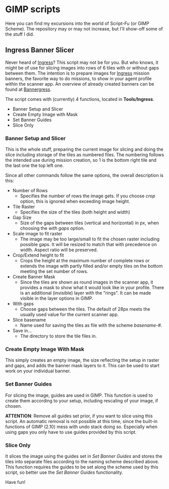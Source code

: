 # GIMP scripts

Here you can find my excursions into the world of Script-Fu (or GIMP Scheme). The repository may
or may not increase, but I'll show-off some of the stuff I did.

## Ingress Banner Slicer

Never heard of [Ingress](https://ingress.com)? This script may not be for you. But who knows, it might
be of use for slicing images into rows of 6 tiles with or without gaps between them. The intention is to
prepare images for [Ingress](https://ingress.com) mission banners, the favorite way to do missions,
to show in your agent profile within the scanner app. An overview of already created banners can be
found at [Bannergress](https://bannergress.com).

The script comes with (currently) 4 functions, located in __Tools/Ingress__.
* Banner Setup and Slicer
* Create Empty Image with Mask
* Set Banner Guides
* Slice Only

### Banner Setup and Slicer
This is the whole stuff, preparing the current image for slicing and doing the slice including storage
of the tiles as numbered files. The numbering follows the intended use during mission creation, so 1 is
the bottom right tile and the last one the top left one.

Since all other commands follow the same options, the overall description is this:

* Number of Rows
  * Specifies the number of rows the image gets. If you choose _crop_ option, this is ignored when exceeding image height.
* Tile Raster
  * Specifies the size of the tiles (both height and width)
* Gap Size
  * Size of the gaps between tiles (vertical and horizontal) in px, when choosing the _with gaps_ option.
* Scale image to fit raster
  * The image may be too large/small to fit the chosen raster including possible gaps. It will be resized to match that with precedence on width. Aspect ratio will be preserved.
* Crop/Extend height to fit
  * Crops the height at the maximum number of complete rows or extends the image with partly filled and/or empty tiles on the bottom meeting the set number of rows.
* Create Banner Mask
  * Since the tiles are shown as round images in the scanner app, it provides a mask to show what it would look like in your profile. There is an additional (invisible) layer with the "rings". It can be made visible in the layer options in GIMP.
* With gaps
  * Choose gaps between the tiles. The default of 28px meets the usually used value for the current scanner app.
* Slice basename
  * Name used for saving the tiles as file with the scheme _basename-#_.
* Save in...
  * The directory to store the tile files in.

### Create Empty Image With Mask
This simply creates an empty image, the size reflecting the setup in raster and gaps, and adds the banner mask
layers to it. This can be used to start work on your individual banner.

### Set Banner Guides
For slicing the image, guides are used in GIMP. This function is used to create them according to your setup, including
rescaling of your image, if chosen.

__ATTENTION__: Remove all guides set prior, if you want to slice using this script. An automatic removal is
not possible at this time, since the built-in functions of GIMP (2.10) mess with undo stack doing so. Especially
when using gaps you only have to use guides provided by this script.

### Slice Only
It slices the image using the guides set in _Set Banner Guides_ and stores the tiles into separate files
according to the naming scheme described above. This function requires the guides to be set along the scheme used by this script, so better use the _Set Banner Guides_ functionality.

Have fun!
